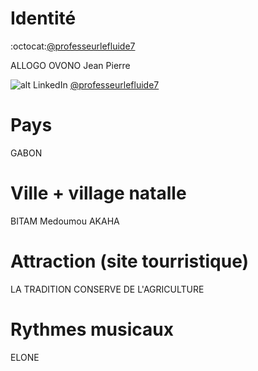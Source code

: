 # Identité
:octocat:[@professeurlefluide7](https://githubcom/@professeurlefluide7)

ALLOGO OVONO Jean Pierre

![alt LinkedIn](https://github.com/koffisani/github-rep-for-iai/blob/master/img/linkedin.png) [@professeurlefluide7](htts://linkedin/in/professeurlefluide7)

# Pays
GABON
# Ville + village natalle
BITAM Medoumou AKAHA
# Attraction (site tourristique)
LA TRADITION CONSERVE DE L'AGRICULTURE
# Rythmes musicaux
ELONE

